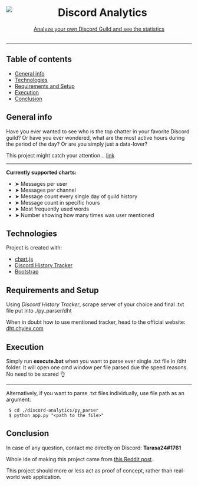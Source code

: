 <center>
<img align="left" src="https://i.imgur.com/4GK9mkm.png">
<h1>Discord Analytics</h1>
<a href="https://tarasa24.github.io/discord-analytics/" target="_blank">Analyze your own Discord Guild and see the statistics</a>
</center> 
</br>


___
## Table of contents
* [General info](#general-info)
* [Technologies](#technologies)
* [Requirements and Setup](#requirements-and-setup)
* [Execution](#execution)
* [Conclusion](#conclusion)

## General info
Have you ever wanted to see who is the top chatter in your favorite Discord guild? Or have you ever wondered, what are the most active hours during the period of the day? Or are you simply just a data-lover? 

This project might catch your attention... <a href="https://tarasa24.github.io/discord-analytics/" target="_blank">link</a>

___

**Currently supported charts:**

* ➤ Messages per user
* ➤ Messages per channel
* ➤ Message count every single day of guild history
* ➤ Message count in specific hours
* ➤ Most frequently used words
* ➤ Number showing how many times was user mentioned

	
## Technologies
Project is created with:
* <a href="https://github.com/chartjs/Chart.js" target="_blank">chart.js</a>
* <a href="https://dht.chylex.com/" target="_blank">Discord History Tracker</a>
* <a href="https://getbootstrap.com/" target="_blank">Bootstrap</a>


## Requirements and Setup
Using *Discord History Tracker*, scrape server of your choice and final .txt file put into ./py_parser/dht

When in doubt how to use mentioned tracker, head to the official website: <a href="https://dht.chylex.com/" target="_blank">dht.chylex.com</a>

## Execution
Simply run **execute.bat** when you want to parse ever single .txt file in /dht folder. It will open one cmd window per file parsed due the speed reasons. No need to be scared 👌

___

Alternatively, if you want to parse .txt files individually, use file path as an argument:
```
 $ cd ./discord-analytics/py_parser
 $ python app.py "<path to the file>"
```

## Conclusion
In case of any question, contact me directly on Discord: **Tarasa24#1761**

Whole ide of making this project came from <a href="https://www.reddit.com/r/discordapp/comments/7pk88f/an_analysis_of_760000_messages_from_the/" target="_blank">this Reddit post</a>.

This project should more or less act as proof of concept, rather than real-world web application.